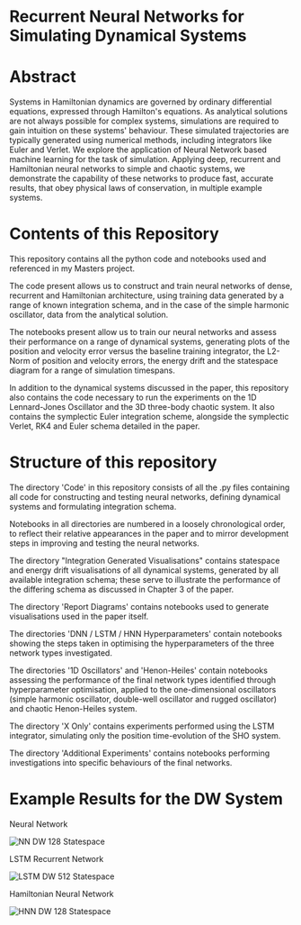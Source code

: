 # Recurrent Neural Networks for Simulating Dynamical Systems

# Abstract
Systems in Hamiltonian dynamics are governed by ordinary differential equations, expressed through Hamilton's equations. As analytical solutions are not always possible for complex systems, simulations are required to gain intuition on these systems' behaviour. These simulated trajectories are typically generated using numerical methods, including integrators like Euler and Verlet. We explore the application of Neural Network based machine learning for the task of simulation. Applying deep, recurrent and Hamiltonian neural networks to simple and chaotic systems, we demonstrate the capability of these networks to produce fast, accurate results, that obey physical laws of conservation, in multiple example systems. 

# Contents of this Repository
This repository contains all the python code and notebooks used and referenced in my Masters project. 

The code present allows us to construct and train neural networks of dense, recurrent and Hamiltonian architecture, using training data generated by a range of known integration schema, and in the case of the simple harmonic oscillator, data from the analytical solution.

The notebooks present allow us to train our neural networks and assess their performance on a range of dynamical systems, generating plots of the position and velocity error versus the baseline training integrator, the L2-Norm of position and velocity errors, the energy drift and the statespace diagram for a range of simulation timespans.

In addition to the dynamical systems discussed in the paper, this repository also contains the code necessary to run the experiments on the 1D Lennard-Jones Oscillator and the 3D three-body chaotic system. It also contains the symplectic Euler integration scheme, alongside the symplectic Verlet, RK4 and Euler schema detailed in the paper.

# Structure of this repository

The directory 'Code' in this repository consists of all the .py files containing all code for constructing and testing neural networks, defining dynamical systems and formulating integration schema. 

Notebooks in all directories are numbered in a loosely chronological order, to reflect their relative appearances in the paper and to mirror development steps in improving and testing the neural networks.

The directory "Integration Generated Visualisations" contains statespace and energy drift visualisations of all dynamical systems, generated by all available integration schema; these serve to illustrate the performance of the differing schema as discussed in Chapter 3 of the paper.

The directory 'Report Diagrams' contains notebooks used to generate visualisations used in the paper itself.

The directories 'DNN / LSTM / HNN Hyperparameters' contain notebooks showing the steps taken in optimising the hyperparameters of the three network types investigated.

The directories '1D Oscillators' and 'Henon-Heiles' contain notebooks assessing the performance of the final network types identified through hyperparameter optimisation, applied to the one-dimensional oscillators (simple harmonic oscillator, double-well oscillator and rugged oscillator) and chaotic Henon-Heiles system.

The directory 'X Only' contains experiments performed using the LSTM integrator, simulating only the position time-evolution of the SHO system.

The directory 'Additional Experiments' contains notebooks performing investigations into specific behaviours of the final networks.

# Example Results for the DW System

Neural Network

![NN DW 128 Statespace](https://user-images.githubusercontent.com/93135270/159294713-39fc3dbd-ac1d-4a5c-bc32-916e46cfe7a8.png)

LSTM Recurrent Network

![LSTM DW 512 Statespace](https://user-images.githubusercontent.com/93135270/159295074-fe6417dc-9873-42a4-9743-3490dc6266d5.png)

Hamiltonian Neural Network

![HNN DW 128 Statespace](https://user-images.githubusercontent.com/93135270/159294644-71cd75b5-e541-4f67-8113-3ba6d18ed2d2.png)

